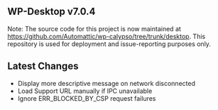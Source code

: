 ## WP-Desktop v7.0.4

Note: The source code for this project is now maintained at https://github.com/Automattic/wp-calypso/tree/trunk/desktop. This repository is used for deployment and issue-reporting purposes only.

## Latest Changes

* Display more descriptive message on network disconnected
* Load Support URL manually if IPC unavailable
* Ignore ERR_BLOCKED_BY_CSP request failures


